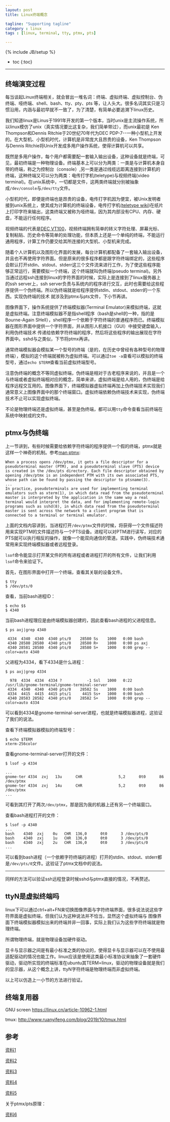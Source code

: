 ```yaml
---
layout: post
title: Linux终端概念

tagline: "Supporting tagline"
category : linux
tags : [linux, terminal, tty, ptmx, pts]

---
```

{% include JB/setup %}

* toc
{:toc}

<hr />

## 终端演变过程
每当谈起Linux终端相关，就会冒出一堆名词：终端、虚拟终端、虚拟控制台、伪终端、哑终端、shell、bash、tty、pty、pts
等，让人头大。很多名词其实只是习惯沿用，内涵与最初早就不一致了，为了清楚，有简单必要追溯下linux历史。

我们知道linux是Linus于1991年开发的第一个版本，当时unix是主流操作系统，所以linux模仿了unix（真实情况要比这复杂，我们简单带过），而unix最初是
Ken Thompson和Dennis Ritchie于20世纪70年代为DEC PDP-7--一种小型机上开发的。在大型机、小型机时代，计算机是非常庞大且昂贵的设备，Ken Thompson与Dennis Ritchie将Unix开发成多用户操作系统，使得计算机可以共享。

既然是多用户操作，每个用户都需要配一套输入输出设备，这种设备就是终端，可见，最初终端是一种物理设备。终端基本上可以分为两类：一类是与计算机本身自带的终端，称之为控制台（console）,另一类是通过线缆远距离连接到计算机的终端，这种终端又可以分为两类：电传打字机(teletype)与视频终端(video terminal)。在unix系统中，一切都是文件，这两类终端就分别被抽象成`/dev/console`与`/dev/tty`文件。

小型机时代，即便是终端也是昂贵的设备，电传打字机因为便宜，被Unix发明者接到unix系统上，使其成为计算机的终端设备，电传打字机([teletype wiki][0])在纸片上打印字符来输出，这类终端又被称为哑终端，因为其内部没有CPU、内存、硬盘，不能运行任何程序。

视频终端的代表是[DEC VT100][1]，视频终端拥有简单的转义字符处理、屏幕光标、复制粘贴、历史命令等简单的处理功能，但本质上还是一个单纯的终端，不能运行通用程序，计算工作仍要交给其所连接的大型机、小型机来完成。

随着个人计算机以及图形化界面的发展，每台计算机都配备了一套输入输出设备，并且也不再使用字符界面。但是原来的很多程序都是跟字符终端绑定的，这些程序会默认打开stdin、stdout、stderr这三个文件流来进行工作，为了使这些程序能够正常运行，需要模拟一个终端，这个终端就叫伪终端(pseudo terminal)。另外当通过远程ssh连接到linux的字符界面的时候，实际上是连接到了linux服务器上的ssh server上，ssh server负责与系统内的程序进行交互，此时也需要给这些程序提供一个伪终端。所以伪终端就是给程序提供stdin、stdout、stderr的一个东西。实现伪终端的技术
就涉及到ptmx与pts文件，下小节再讲。

图像界面下，操作系统提供了终端模拟器(Terminal Emulator)来模拟终端，这就是虚拟终端。注意终端模拟器不是指shell程序（bash是shell的一种，指的是Bourne-Again SHell），shell程序一个依赖于字符终端的普通程序而已。终端模拟器在图形界面中提供一个字符界面，并从图形人机接口（GUI）中接受键盘输入，利用伪终端技术
传递给依赖字符终端的程序，然后将这些程序的输出展现在字符界面中。sshd与之类似，下节将ptmx再讲。

通常终端模拟器会模拟某一个型号的终端（是的，在历史中曾经有各种型号的物理终端），模拟的这个终端就被称为虚拟终端。可以通过`toe -a`查看可以模拟的终端型号，通过`echo $TERM`查看当前虚拟终端型号。

注意伪终端的概念不等同虚拟终端，伪终端是相对于古老程序来说的，并且是一个与终端或者虚拟终端相对应的概念，简单来讲，虚拟终端是给人用的，伪终端是给程序远程交互用的。图像界面下，终端模拟器虚拟终端再加上伪终端技术实现我们通常意义上图像界面中的那个终端窗口。虚拟终端依赖伪终端技术来实现，伪终端技术不止可以实现虚拟终端。

不论是物理终端还是虚拟终端，甚至是伪终端，都可以用`tty`命令查看当前终端在系统中映射成的文件。

## ptmx与伪终端
上一节讲到，有些时候需要给依赖字符终端的程序提供一个假的终端，ptmx就是这样一个神奇的机制。参考[man ptmx][2]:

	When a process opens /dev/ptmx, it gets a file descriptor for a pseudoterminal master (PTM), and a pseudoterminal slave (PTS) device is created in the /dev/pts directory. Each file descriptor obtained by opening /dev/ptmx is an independent PTM with its own associated PTS, whose path can be found by passing the descriptor to ptsname(3).
	...
	In practice, pseudoterminals are used for implementing terminal emulators such as xterm(1), in which data read from the pseudoterminal master is interpreted by the application in the same way a real terminal would interpret the data, and for implementing remote-login programs such as sshd(8), in which data read from the pseudoterminal master is sent across the network to a client program that is connected to a terminal or terminal emulator.

上面的文档内容讲到，当进程打开`/dev/ptmx`文件的时候，将获得一个文件描述符用来实现PTM的文件描述符与一个PTS设备。进程可以对PTM进行读写，对应的PTS就可以执行相反的操作，就像一个能双向通信的管道。实践中，伪终端技术通常用来实现终端模拟器或者远程登录。

`lsof`命令能显示打开某文件的所有进程或者进程打开的所有文件，让我们利用`lsof`命令来验证下。

首先，在图形界面中打开一个终端，查看其关联的设备文件。
```
$ tty
$ /dev/pts/0
```

查看，当前bash进程ID：
```
$ echo $$
$ 4340
```

当前bash进程理应是由终端模拟器创建的，因此查看bash进程的父进程信息。
```
$ ps axj|grep 4340

 4334  4340  4340  4340 pts/0    28580 Ss    1000   0:00 bash
 4340 28580 28580  4340 pts/0    28580 R+    1000   0:00 ps axj
 4340 28581 28580  4340 pts/0    28580 S+    1000   0:00 grep --color=auto 4340
```
父进程为4334，看下4334是什么进程：

```
$ ps axj|grep 4334

  978  4334  4334  4334 ?           -1 Ssl   1000   0:22 /usr/lib/gnome-terminal/gnome-terminal-server
 4334  4340  4340  4340 pts/0    28582 Ss    1000   0:00 bash
 4334  4415  4415  4415 pts/1     4415 Ss+   1000   0:00 bash
 4340 28583 28582  4340 pts/0    28582 S+    1000   0:00 grep --color=auto 4334
```
可以看到4334是gnome-terminal-server进程，也就是终端模拟器进程，这验证了我们的说法。

查看下终端模拟器模拟的终端型号：

```
$ echo $TERM
xterm-256color
```

查看gnome-terminal-server打开的文件：
```
$ lsof -p 4334

...
gnome-ter 4334  zxj   13u      CHR                5,2      0t0      86 /dev/ptmx
gnome-ter 4334  zxj   14u      CHR                5,2      0t0      86 /dev/ptmx
...
```
可看到其打开了两次`/dev/ptmx`，那是因为我的机器上还有另一个终端窗口。

查看bash进程打开的文件：
```
$ lsof -p 4340
...
bash    4340  zxj    0u   CHR  136,0      0t0      3 /dev/pts/0
bash    4340  zxj    1u   CHR  136,0      0t0      3 /dev/pts/0
bash    4340  zxj    2u   CHR  136,0      0t0      3 /dev/pts/0
...
```
可以看到bash进程（一个依赖字符终端的进程）打开的stdin、stdout、stderr都是`/dev/pts/0`文件。这验证了ptmx文档中的说法。

<hr />
同样的方法可以验证ssh远程登录时候sshd与ptmx直接的情况，不再赘述。

## ttyN是虚拟终端吗
linux下可以通过ctrl+alt+FN来切换图像界面与字符终端界面，很多说法说这些字符界面是虚拟终端，但我们认为这种说法并不恰当，显然这个虚拟终端与
图像界面下终端模拟器模拟出来的终端并非一回事，实际上我们认为这些字符终端就是物理终端。

所谓物理终端，就是物理设备加硬件驱动。

显卡与显示器之间是有最小标准之类的协议的，使得显卡与显示器可以在不使用最适配驱动的情况也能工作。linux应该是使用这类最小标准协议来抽象了一套硬件驱动，驱动所实现的终端标准在ubuntu其TERM=linux，驱动的物理设备就是我们的显示器，从这个概念上讲，ttyN字符终端是物理终端而非虚拟终端。

以上可以仿造上一小节的方法进行验证。

## 终端复用器

GNU screen
https://linux.cn/article-10962-1.html

tmux:
http://www.ruanyifeng.com/blog/2019/10/tmux.html

## 参考

[资料1][3]

[资料2][4]

[资料3][5]

[资料4][6]

[资料5][7]

关于ptmx/pts原理：

[资料6][8]

[0]:https://en.wanweibaike.com/wiki-TeleType
[1]:https://en.wanweibaike.com/wiki-DEC%20VT100
[2]:https://linux.die.net/man/4/ptmx
[3]:https://www.cnblogs.com/sddai/p/9769086.html
[4]:https://segmentfault.com/a/1190000009082089
[5]:https://cloud.tencent.com/developer/news/304629
[6]:http://www.wowotech.net/tty_framework/tty_concept.html
[7]:http://www.360doc.com/content/14/0818/16/426085_402858968.shtml
[8]:https://blog.csdn.net/luckywang1103/article/details/71191821

